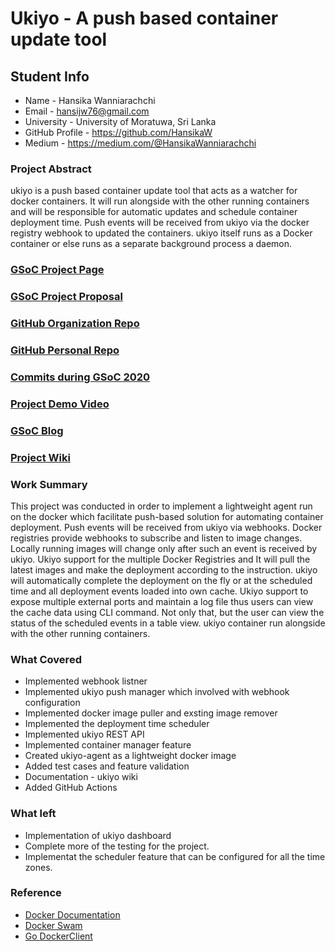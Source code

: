 # Ukiyo - A push based container update tool

## Student Info

* Name - Hansika Wanniarachchi
* Email - hansijw76@gmail.com
* University - University of Moratuwa, Sri Lanka
* GitHub Profile - https://github.com/HansikaW 
* Medium - https://medium.com/@HansikaWanniarachchi

### Project Abstract

ukiyo is a push based container update tool that acts as a watcher for docker containers. It will run alongside with the other running containers and will be responsible for automatic updates and schedule container deployment time. Push events will be received from ukiyo via the docker registry webhook to updated the containers. ukiyo itself runs as a Docker container or else runs as a separate background process a daemon.

### [GSoC Project Page](https://summerofcode.withgoogle.com/projects/#5966531676078080)

### [GSoC Project Proposal](https://docs.google.com/document/d/1Oc37N0PLzrosCgDIjE3lNB3E0eYa22ZIIHJ8QsYsbS8/edit?usp=sharing)

### [GitHub Organization Repo](https://github.com/leopardslab/ukiyo)

### [GitHub Personal Repo](https://github.com/HansikaW/ukiyo)

### [Commits during GSoC 2020](https://github.com/leopardslab/ukiyo/commits?author=HansikaW)

### [Project Demo Video](https://drive.google.com/file/d/1AsjIcbLw9I8kf_h2IHG2exAr12GpW5Gs/view?usp=drivesdk)

### [GSoC Blog](https://medium.com/@HansikaWanniarachchi/gsoc-2020-work-summary-70c9db9a5e1c)

### [Project Wiki](https://github.com/HansikaW/ukiyo/wiki)

### Work Summary

This project was conducted in order to implement a lightweight agent run on the docker which facilitate push-based solution for automating container deployment. Push events will be received from ukiyo via webhooks. Docker registries provide webhooks to subscribe and listen to image changes. Locally running images will change only after such an event is received by ukiyo. Ukiyo support for the multiple Docker Registries and It will pull the latest images and make the deployment according to the instruction. ukiyo will automatically complete the deployment on the fly or at the scheduled time and all deployment events loaded into own cache. Ukiyo support to expose multiple external ports and maintain a log file thus users can view the cache data using CLI command. Not only that, but the user can view the status of the scheduled events in a table view. ukiyo container run alongside with the other running containers.

### What Covered
- Implemented webhook listner
- Implemented ukiyo push manager which involved with webhook configuration
- Implemented docker image puller and exsting image remover
- Implemented the deployment time scheduler
- Implemented ukiyo REST API
- Implemented container manager feature
- Created ukiyo-agent as a lightweight docker image
- Added test cases and feature validation
- Documentation - ukiyo wiki
- Added GitHub Actions
  
### What left

- Implementation of ukiyo dashboard
- Complete more of the testing for the project.
- Implementat the scheduler feature that can be configured for all the time zones.

### Reference

- [Docker Documentation](https://docs.docker.com/)
- [Docker Swam](https://docs.docker.com/engine/swarm/)
- [Go DockerClient](https://github.com/fsouza/go-dockerclient)